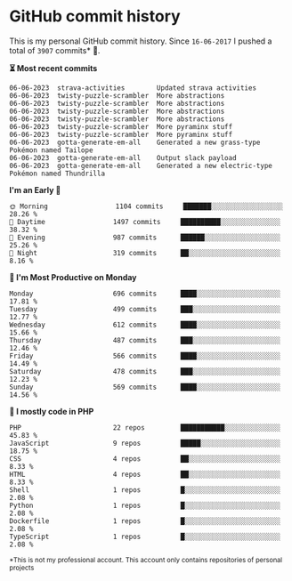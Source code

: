 # GitHub commit history
This is my personal GitHub commit history. Since <!--START_SECTION:first-commit-date-->`16-06-2017`<!--END_SECTION:first-commit-date--> I pushed a total of <!--START_SECTION:total-commit-count-->`3907`<!--END_SECTION:total-commit-count--> commits* 🎉.

<!--START_SECTION:most-recent-commits-->
**⏳ Most recent commits**
                                        
```text
06-06-2023  strava-activities        Updated strava activities
06-06-2023  twisty-puzzle-scrambler  More abstractions
06-06-2023  twisty-puzzle-scrambler  More abstractions
06-06-2023  twisty-puzzle-scrambler  More abstractions
06-06-2023  twisty-puzzle-scrambler  More abstractions
06-06-2023  twisty-puzzle-scrambler  More pyraminx stuff
06-06-2023  twisty-puzzle-scrambler  More pyraminx stuff
06-06-2023  gotta-generate-em-all    Generated a new grass-type Pokémon named Tailope
06-06-2023  gotta-generate-em-all    Output slack payload
06-06-2023  gotta-generate-em-all    Generated a new electric-type Pokémon named Thundrilla
```
<!--END_SECTION:most-recent-commits-->  

<!--START_SECTION:commits-per-day-time-->
**I&#039;m an Early 🐤**

```text
🌞 Morning                 1104 commits     ███████░░░░░░░░░░░░░░░░░░   28.26 %
🌆 Daytime                 1497 commits     ██████████░░░░░░░░░░░░░░░   38.32 %
🌃 Evening                 987 commits      ██████░░░░░░░░░░░░░░░░░░░   25.26 %
🌙 Night                   319 commits      ██░░░░░░░░░░░░░░░░░░░░░░░   8.16 %
```
<!--END_SECTION:commits-per-day-time-->  

<!--START_SECTION:commits-per-weekday-->
**📅 I&#039;m Most Productive on Monday**

```text
Monday                    696 commits      ████░░░░░░░░░░░░░░░░░░░░░   17.81 %
Tuesday                   499 commits      ███░░░░░░░░░░░░░░░░░░░░░░   12.77 %
Wednesday                 612 commits      ████░░░░░░░░░░░░░░░░░░░░░   15.66 %
Thursday                  487 commits      ███░░░░░░░░░░░░░░░░░░░░░░   12.46 %
Friday                    566 commits      ████░░░░░░░░░░░░░░░░░░░░░   14.49 %
Saturday                  478 commits      ███░░░░░░░░░░░░░░░░░░░░░░   12.23 %
Sunday                    569 commits      ████░░░░░░░░░░░░░░░░░░░░░   14.56 %
```
<!--END_SECTION:commits-per-weekday-->  

<!--START_SECTION:repos-per-language-->
**💬 I mostly code in PHP**

```text
PHP                       22 repos         ███████████░░░░░░░░░░░░░░   45.83 %
JavaScript                9 repos          █████░░░░░░░░░░░░░░░░░░░░   18.75 %
CSS                       4 repos          ██░░░░░░░░░░░░░░░░░░░░░░░   8.33 %
HTML                      4 repos          ██░░░░░░░░░░░░░░░░░░░░░░░   8.33 %
Shell                     1 repos          █░░░░░░░░░░░░░░░░░░░░░░░░   2.08 %
Python                    1 repos          █░░░░░░░░░░░░░░░░░░░░░░░░   2.08 %
Dockerfile                1 repos          █░░░░░░░░░░░░░░░░░░░░░░░░   2.08 %
TypeScript                1 repos          █░░░░░░░░░░░░░░░░░░░░░░░░   2.08 %
```
<!--END_SECTION:repos-per-language-->  

<sub>*This is not my professional account. This account only contains repositories of personal projects</sub>
